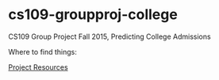 # cs109-groupproj-college

CS109 Group Project Fall 2015, Predicting College Admissions



Where to find things:

[Project Resources](Resources.md)